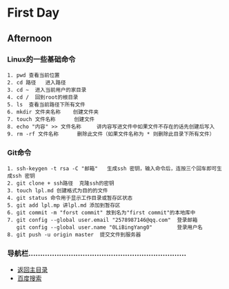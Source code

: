 # First Day
## Afternoon
### Linux的一些基础命令
	1. pwd 查看当前位置
	2. cd 路径   进入路径
	3. cd ~  进入当前用户的家目录
	4. cd /  回到root的根目录
	5. ls  查看当前路径下所有文件
	6. mkdir 文件夹名称    创建文件夹
	7. touch 文件名称      创建文件
	8. echo "内容" >> 文件名称     讲内容写进文件中如果文件不存在的话先创建后写入
	9. rm -rf 文件名称      删除此文件（如果文件名称为 * 则删除此目录下所有文件）

### Git命令
	1. ssh-keygen -t rsa -C "邮箱"   生成ssh 密钥，输入命令后，连按三个回车即可生成ssh 密钥  
	2. git clone + ssh路径  克隆ssh的密钥
	3. touch lpl.md 创建格式为目的的文件
	4. git status 命令用于显示工作目录或暂存区状态
	5. git add lpl.mp 讲lpl.md 添加到暂存区
	6. git commit -m "forst commit" 放到名为"first commit"的本地库中
	7. git config --global user.email "2578987146@qq.com"  登录邮箱
	   git config --global user.name "0LiBingYang0"		   登录用户名
	8. git push -u origin master  提交文件到服务器
	
###	导航栏...................................................................

- [返回主目录](https://abell4.github.io/)
- [百度搜索](http://baidu.com)
										  